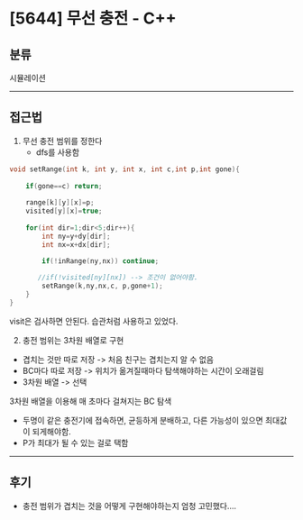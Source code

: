 # [5644] 무선 충전 - C++

## 분류

시뮬레이션

---


## 접근법

1. 무선 충전 범위를 정한다
    - dfs를 사용함

```c++
void setRange(int k, int y, int x, int c,int p,int gone){
    
    if(gone==c) return;
    
    range[k][y][x]=p;
    visited[y][x]=true;
    
    for(int dir=1;dir<5;dir++){
        int ny=y+dy[dir];
        int nx=x+dx[dir];
        
        if(!inRange(ny,nx)) continue;

       //if(!visited[ny][nx]) --> 조건이 없어야함. 
        setRange(k,ny,nx,c, p,gone+1);
    }
}
```
visit은 검사하면 안된다. 습관처럼 사용하고 있었다.



2. 충전 범위는 3차원 배열로 구현
- 겹치는 것만 따로 저장 -> 처음 친구는 겹치는지 알 수 없음
- BC마다 따로 저장 -> 위치가 옮겨질때마다 탐색해야하는 시간이 오래걸림
- 3차원 배열 -> 선택


3차원 배열을 이용해 매 초마다 걸쳐지는 BC 탐색
- 두명이 같은 충전기에 접속하면, 균등하게 분배하고, 다른 가능성이 있으면 최대값이 되게해야함. 
- P가 최대가 될 수 있는 걸로 택함


---
## 후기
- 충전 범위가 겹치는 것을 어떻게 구현해야하는지 엄청 고민했다.... 



